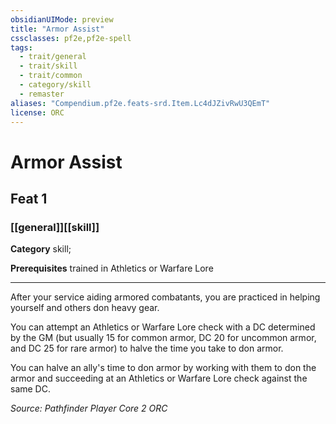 ```yaml
---
obsidianUIMode: preview
title: "Armor Assist"
cssclasses: pf2e,pf2e-spell
tags:
  - trait/general
  - trait/skill
  - trait/common
  - category/skill
  - remaster
aliases: "Compendium.pf2e.feats-srd.Item.Lc4dJZivRwU3QEmT"
license: ORC
---
```

# Armor Assist
## Feat 1
### [[general]][[skill]]

**Category** skill; 



**Prerequisites** trained in Athletics or Warfare Lore
* * *
After your service aiding armored combatants, you are practiced in helping yourself and others don heavy gear.

You can attempt an Athletics or Warfare Lore check with a DC determined by the GM (but usually 15 for common armor, DC 20 for uncommon armor, and DC 25 for rare armor) to halve the time you take to don armor.

You can halve an ally's time to don armor by working with them to don the armor and succeeding at an Athletics or Warfare Lore check against the same DC.

*Source: Pathfinder Player Core 2*
*ORC*